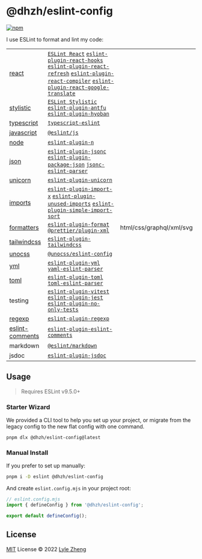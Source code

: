 # @dhzh/eslint-config

[![npm](https://img.shields.io/npm/v/@dhzh/eslint-config?color=444&label=)](https://npmjs.com/package/@antfu/eslint-config)

I use ESLint to format and lint my code:

|  |  |  |
|---|---|---|
| [react](./src/configs/react.ts) | [`ESLint React`](https://eslint-react.xyz/) [`eslint-plugin-react-hooks`](https://www.npmjs.com/package/eslint-plugin-react-hooks) [`eslint-plugin-react-refresh`](https://github.com/ArnaudBarre/eslint-plugin-react-refresh) [`eslint-plugin-react-compiler`](https://www.npmjs.com/package/eslint-plugin-react-compiler) [`eslint-plugin-react-google-translate`](https://www.npmjs.com/package/eslint-plugin-react-google-translate) |
| [stylistic](./src/configs/stylistic.ts) | [`ESLint Stylistic`](https://eslint.style/) [`eslint-plugin-antfu`](https://github.com/antfu/eslint-plugin-antfu) [`eslint-plugin-hyoban`](https://github.com/hyoban/eslint-plugin-hyoban) |
| [typescript](./src/configs/typescript.ts) | [`typescript-eslint`](https://typescript-eslint.io/) |
| [javascript](./src/configs/javascript.ts) | [`@eslint/js`](https://eslint.org/docs/latest/rules) |
| [node](./src/configs/node.ts) | [`eslint-plugin-n`](https://github.com/eslint-community/eslint-plugin-n) |
| [json](./src/configs/json.ts) | [`eslint-plugin-jsonc`](https://ota-meshi.github.io/eslint-plugin-jsonc/) [`eslint-plugin-package-json`](https://github.com/JoshuaKGoldberg/eslint-plugin-package-json) [`jsonc-eslint-parser`](https://github.com/ota-meshi/jsonc-eslint-parser) |
| [unicorn](./src/configs/unicorn.ts) | [`eslint-plugin-unicorn`](https://www.npmjs.com/package/eslint-plugin-unicorn) |
| [imports](./src/configs/imports.ts) | [`eslint-plugin-import-x`](https://www.npmjs.com/package/eslint-plugin-import-x) [`eslint-plugin-unused-imports`](https://github.com/sweepline/eslint-plugin-unused-imports) [`eslint-plugin-simple-import-sort`](https://github.com/lydell/eslint-plugin-simple-import-sort) |
| [formatters](./src/configs/formatters.ts) | [`eslint-plugin-format`](https://github.com/antfu/eslint-plugin-format) [`@prettier/plugin-xml`](https://github.com/prettier/plugin-xml) | html/css/graphql/xml/svg |
| [tailwindcss](./src/configs/tailwindcss.ts) | [`eslint-plugin-tailwindcss`](https://github.com/francoismassart/eslint-plugin-tailwindcss) |
| [unocss](./src/configs/unocss.ts) | [`@unocss/eslint-config`](https://unocss.dev/integrations/eslint) |
| [yml](./src/configs/yml.ts) | [`eslint-plugin-yml`](https://ota-meshi.github.io/eslint-plugin-yml/) [`yaml-eslint-parser`](https://ota-meshi.github.io/yaml-eslint-parser/) |
| [toml](./src/configs/toml.ts) | [`eslint-plugin-toml`](https://ota-meshi.github.io/eslint-plugin-toml/) [`toml-eslint-parser`](https://ota-meshi.github.io/toml-eslint-parser/) |
| testing | [`eslint-plugin-vitest`](https://github.com/vitest-dev/eslint-plugin-vitest) [`eslint-plugin-jest`](https://github.com/jest-community/eslint-plugin-jest) [`eslint-plugin-no-only-tests`](https://github.com/levibuzolic/eslint-plugin-no-only-tests) |
| [regexp](./src/configs/regexp.ts) | [`eslint-plugin-regexp`](https://ota-meshi.github.io/eslint-plugin-regexp/) |
| [eslint-comments](./src/configs/eslint-comments.ts) | [`eslint-plugin-eslint-comments`](https://eslint-community.github.io/eslint-plugin-eslint-comments/) |
| markdown | [`@eslint/markdown`](https://github.com/eslint/markdown) |
| jsdoc | [`eslint-plugin-jsdoc`](https://github.com/gajus/eslint-plugin-jsdoc) |

## Usage

> Requires ESLint v9.5.0+

### Starter Wizard

We provided a CLI tool to help you set up your project, or migrate from the legacy config to the new flat config with one command.

```shell
pnpm dlx @dhzh/eslint-config@latest
```

### Manual Install

If you prefer to set up manually:

```bash
pnpm i -D eslint @dhzh/eslint-config
```

And create `eslint.config.mjs` in your project root:

```js
// eslint.config.mjs
import { defineConfig } from '@dhzh/eslint-config';

export default defineConfig();
```

## License

[MIT](./LICENSE) License &copy; 2022 [Lyle Zheng](https://github.com/tinywaves)
